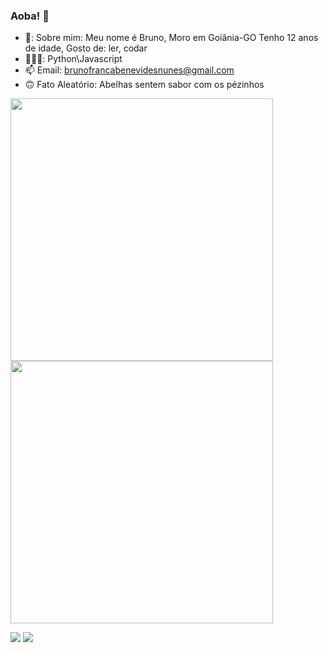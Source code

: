 ### Aoba! 🤠

 - 💬: Sobre mim: Meu nome é Bruno, Moro em Goiânia-GO Tenho 12 anos de idade, Gosto de: ler, codar
 - 👨🏻‍💻: Python\Javascript
 - 📫 Email: brunofrancabenevidesnunes@gmail.com
 - 🙃 Fato Aleatório: Abelhas sentem sabor com os pézinhos

<img width="420" src="https://github-readme-stats.vercel.app/api?username=BrunoNun3s&show_icons=true&theme=dracula"></img>
<img width="420" src="https://github-readme-stats.vercel.app/api/top-langs/?username=BrunoNun3s&langs_count=168&theme=dracula"></img>

<a href="mailto:brunofrancabenevides@gmail.com"><img src="https://img.shields.io/badge/Gmail-D14836?style=for-the-badge&logo=gmail&logoColor=white" target="_blank"></img></a>
<a href="https://instagram.com/brunofrancabene/"><img src="https://img.shields.io/badge/Instagram-E4405F?style=for-the-badge&logo=instagram&logoColor=white"></img></a>
